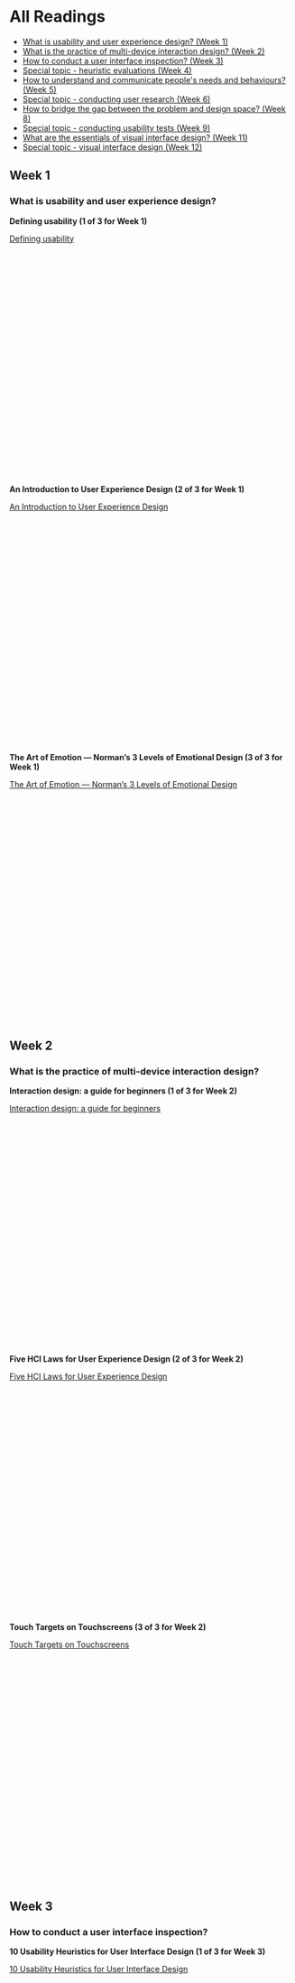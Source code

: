 # All Readings

* [What is usability and user experience design? (Week 1)](#week-1)
* [What is the practice of multi-device interaction design? (Week 2)](#week-2)
* [How to conduct a user interface inspection? (Week 3)](#week-3)
* [Special topic - heuristic evaluations (Week 4)](#week-4)
* [How to understand and communicate people's needs and behaviours? (Week 5)](#week-5)
* [Special topic - conducting user research (Week 6)](#week-6)
* [How to bridge the gap between the problem and design space? (Week 8)](#week-8)
* [Special topic - conducting usability tests (Week 9)](#week-9)
* [What are the essentials of visual interface design? (Week 11)](#week-11)
* [Special topic - visual interface design (Week 12)](#week-12)

## Week 1
### What is usability and user experience design?
**Defining usability (1 of 3 for Week 1)**    
<div style="min-height: 430px;"><a class="embedly-card embedly-card-height" data-card-controls="0" data-card-align="left" href="https://blog.prototypr.io/defining-usability-e7bf42e8abd0">Defining usability</a></div>

**An Introduction to User Experience Design (2 of 3 for Week 1)**  
<div style="min-height: 430px;"><a class="embedly-card" data-card-controls="0" data-card-align="left" href="https://marvelapp.com/blog/introduction-user-experience-design/">An Introduction to User Experience Design</a></div>

**The Art of Emotion — Norman’s 3 Levels of Emotional Design (3 of 3 for Week 1)**  
<div style="min-height: 430px;"><a class="embedly-card" data-card-controls="0" data-card-align="left" href="https://medium.muz.li/the-art-of-emotion-normans-3-levels-of-emotional-design-88a1fb495b1d">The Art of Emotion — Norman’s 3 Levels of Emotional Design</a></div>

## Week 2
### What is the practice of multi-device interaction design?
**Interaction design: a guide for beginners (1 of 3 for Week 2)**  
<div style="min-height: 430px;"><a class="embedly-card" data-card-controls="0" data-card-align="left" href="https://uxplanet.org/interaction-design-a-guide-for-beginners-32ff2364b53f">Interaction design: a guide for beginners</a></div>

**Five HCI Laws for User Experience Design (2 of 3 for Week 2)**  
<div style="min-height: 430px;"><a class="embedly-card" data-card-controls="0" data-card-align="left" href="https://measuringu.com/hci-laws/">Five HCI Laws for User Experience Design</a></div>

**Touch Targets on Touchscreens (3 of 3 for Week 2)**  
<div style="min-height: 430px;"><a class="embedly-card" data-card-controls="0" data-card-align="left" href="https://www.nngroup.com/articles/touch-target-size/">Touch Targets on Touchscreens</a></div>

## Week 3
### How to conduct a user interface inspection?
**10 Usability Heuristics for User Interface Design (1 of 3 for Week 3)**  
<div style="min-height: 430px;"><a class="embedly-card" data-card-controls="0" data-card-align="left" href="https://www.nngroup.com/articles/ten-usability-heuristics/">10 Usability Heuristics for User Interface Design</a></div>

**How to Use Heuristic Evaluations to Improve Product Designs (2 of 3 for Week 3)**  
<div style="min-height: 430px;"><a class="embedly-card" data-card-controls="0" data-card-align="left" href="https://www.toptal.com/designers/usability/usability-analysis-how-to-run-a-heuristic-evaluation">How to Use Heuristic Evaluations to Improve Product Designs</a></div>

**Severity Ratings for Usability Problems (3 of 3 for Week 3)**  
<div style="min-height: 430px;"><a class="embedly-card" data-card-controls="0" data-card-align="left" href="https://www.nngroup.com/articles/how-to-rate-the-severity-of-usability-problems/">Severity Ratings for Usability Problems</a></div>

## Week 4
### Special topic - heuristic evaluations
**Design Heuristics Lecture with Scott Klemmer, a Video Playlist (35 minutes in total) (3 of 3 for Week 3)**  
<div style="min-height: 430px;"><a class="embedly-card" data-card-controls="0" data-card-align="left" href="https://www.youtube.com/watch?list=PLVtu1bDQijari7LfHOoSTdcpbWIkwZWIA&v=gSm6bOw-KcQ">Design Heuristics Lecture with Scott Klemmer, a Video Playlist</a></div>

## Week 5
### How to understand and communicate people's needs and behaviours?
**A 5-Step Process For Conducting User Research (1 of 3 for Week 5)**  
<div style="min-height: 430px;"><a class="embedly-card" data-card-controls="0" data-card-align="left" href="https://www.smashingmagazine.com/2013/09/5-step-process-conducting-user-research/">A 5-Step Process For Conducting User Research</a></div>

**How to Leverage Thematic Analysis for Better UX (2 of 3 for Week 5)**  
<div style="min-height: 430px;"><a class="embedly-card" data-card-controls="0" data-card-align="left" href="https://www.toptal.com/designers/ux-research/thematic-analysis-for-ux">How to Leverage Thematic Analysis for Better UX</a></div>

**Using scenarios in design (3 of 3 for Week 5)**  
<div style="min-height: 430px;"><a class="embedly-card" data-card-controls="0" data-card-align="left" href="https://fordes.de/posts/usingscenariosindesign.html">Using scenarios in design</a></div>

## Week 6
### Special topic - conducting user research
**How to Run Remote User Research (Like a Boss!) (1 of 3 for Week 6)**  
<div style="min-height: 430px;"><a class="embedly-card" data-card-controls="0" data-card-align="left" href="https://medium.com/mixed-methods/how-to-run-remote-user-research-like-a-boss-b3729954f03">How to Run Remote User Research (Like a Boss!)</a></div>

**User Interviews: How, When, and Why to Conduct Them (2 of 3 for Week 6)**  
<div style="min-height: 430px;"><a class="embedly-card" data-card-controls="0" data-card-align="left" href="https://www.nngroup.com/articles/user-interviews/">User Interviews: How, When, and Why to Conduct Them</a></div>

**User Research When You Can’t Talk to Your Users (3 of 3 for Week 6)**  
<div style="min-height: 430px;"><a class="embedly-card" data-card-controls="0" data-card-align="left" href="https://alistapart.com/article/user-research-when-you-cant-talk-to-your-users/">User Research When You Can’t Talk to Your Users</a></div>

## Week 8
### How to bridge the gap between the problem and design space?
**Don Norman’s seven fundamental design principles (1 of 3 for Week 8)**  
<div style="min-height: 430px;"><a class="embedly-card" data-card-controls="0" data-card-align="left" href="https://uxdesign.cc/ux-psychology-principles-seven-fundamental-design-principles-39c420a05f84">Don Norman’s seven fundamental design principles</a></div>

**The Right Tool For The Job: Picking The Best Prototyping Software For Your Project (2 of 3 for Week 8)**  
<div style="min-height: 430px;"><a class="embedly-card" data-card-controls="0" data-card-align="left" href="https://uxdesign.cc/the-right-tool-for-the-job-picking-the-best-prototyping-software-for-your-project-6ddd5145d860">The Right Tool For The Job: Picking The Best Prototyping Software For Your Project</a></div>

**What Is The Role Of Creativity In UX Design? (3 of 3 for Week 8)**  
<div style="min-height: 430px;"><a class="embedly-card" data-card-controls="0" data-card-align="left" href="https://www.smashingmagazine.com/2018/12/role-of-creativity-ux-design/">What Is The Role Of Creativity In UX Design?</a></div>

## Week 9
### Special topic - conducting usability tests
**Usability Testing Guide (1 of 3 for Week 9)**  
<div style="min-height: 430px;"><a class="embedly-card" data-card-controls="0" data-card-align="left" href="https://boxesandarrows.com/usability-testing-guide/">Usability Testing Guide</a></div>

**Write Better Qualitative Usability Tasks: Top 10 Mistakes to Avoid (2 of 3 for Week 9)**  
<div style="min-height: 430px;"><a class="embedly-card" data-card-controls="0" data-card-align="left" href="https://www.nngroup.com/articles/better-usability-tasks/">Write Better Qualitative Usability Tasks: Top 10 Mistakes to Avoid</a></div>

**Remote Control: How NPR Conducts Usability Testing - Irene Kim, NPR (Config) (3 of 3 for Week 9)**  
<div style="min-height: 430px;"><a class="embedly-card" data-card-controls="0" data-card-align="left" href="https://www.youtube.com/watch?v=vcV5Y7QaV4g">Remote Control: How NPR Conducts Usability Testing - Irene Kim, NPR (Config)</a></div>

## Week 11
### What are the essentials of visual interface design?
**5 Principles of Visual Design in UX (1 of 2 for Week 11)**  
<div style="min-height: 430px;"><a class="embedly-card" data-card-controls="0" data-card-align="left" href="https://www.nngroup.com/articles/principles-visual-design/">5 Principles of Visual Design in UX</a></div>

**Visual Hierarchy: Organizing content to follow natural eye movement patterns (2 of 3 for Week 11)**  
<div style="min-height: 430px;"><a class="embedly-card" data-card-controls="0" data-card-align="left" href="https://www.interaction-design.org/literature/article/visual-hierarchy-organizing-content-to-follow-natural-eye-movement-patterns">Visual Hierarchy: Organizing content to follow natural eye movement patterns</a></div>

**Fundamentals of typography in user interface design (UI) (3 of 3 for Week 11)**  
<div style="min-height: 430px;"><a class="embedly-card" data-card-controls="0" data-card-align="left" href="https://uxdesign.cc/fundamentals-of-typography-in-user-interface-design-ui-67cdd13bfa24">Fundamentals of typography in user interface design (UI)</a></div>

## Week 12
### Special topic - visual interface design
**You should be designing for diverse user bases (1 of 3 for Week 12)**  
<div style="min-height: 430px;"><a class="embedly-card" data-card-controls="0" data-card-align="left" href="https://www.invisionapp.com/inside-design/design-diverse-user-bases/">You should be designing for diverse user bases</a></div>

**7 Things Every Designer Needs to Know about Accessibility (2 of 3 for Week 12)**  
<div style="min-height: 430px;"><a class="embedly-card" data-card-controls="0" data-card-align="left" href="https://medium.com/salesforce-ux/7-things-every-designer-needs-to-know-about-accessibility-64f105f0881b">7 Things Every Designer Needs to Know about Accessibility</a></div>

**10 Principles for Color Usage in UI Design (23 of 3 for Week 12)**  
<div style="min-height: 430px;"><a class="embedly-card" data-card-controls="0" data-card-align="left" href="https://uxdesign.cc/10-principles-for-color-usage-in-ui-design-65174b213004">10 Principles for Color Usage in UI Design</a></div>
